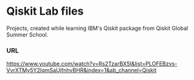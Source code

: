 # Qiskit Lab files

Projects, created while learning IBM's Qiskit package from Qiskit Global Summer School.

### URL
https://www.youtube.com/watch?v=Rs2TzarBX5I&list=PLOFEBzvs-VvrXTMy5Y2IqmSaUjfnhvBHR&index=1&ab_channel=Qiskit
